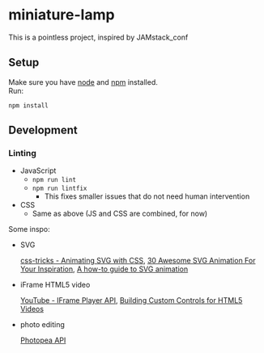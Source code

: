 # miniature-lamp
This is a pointless project, inspired by JAMstack_conf

## Setup

Make sure you have [node][node] and [npm][npm] installed.  
Run:  
```
npm install
```

## Development
### Linting
* JavaScript
    * `npm run lint`
    * `npm run lintfix`
        * This fixes smaller issues that do not need human intervention
* CSS
    * Same as above (JS and CSS are combined, for now)

[node]: https://nodejs.org/en/
[npm]: https://www.npmjs.com/

Some inspo:
- SVG

   [css-tricks - Animating SVG with CSS](https://css-tricks.com/animating-svg-css/),
   [30 Awesome SVG Animation For Your Inspiration](https://www.hongkiat.com/blog/svg-animations/),
   [A how-to guide to SVG animation](https://go.tiny.cloud/blog/guide-svg-animation/)
   
- iFrame HTML5 video

   [YouTube - IFrame Player API](https://developers.google.com/youtube/iframe_api_reference),
   [Building Custom Controls for HTML5 Videos](https://blog.teamtreehouse.com/building-custom-controls-for-html5-videos)
   
- photo editing

   [Photopea API](https://www.photopea.com/api/)

